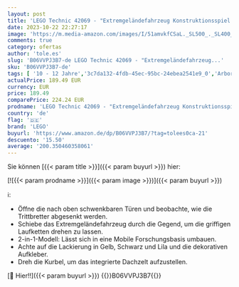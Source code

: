 ```yaml
---
layout: post
title: 'LEGO Technic 42069 - "Extremgeländefahrzeug Konstruktionsspiel  bunt'
date: 2023-10-22 22:27:17
image: 'https://m.media-amazon.com/images/I/51amvkfCSaL._SL500_._SL400_.jpg'
comments: true
category: ofertas
author: 'tole.es'
slug: 'B06VVPJ3B7-de LEGO Technic 42069 - "Extremgeländefahrzeug...'
sku: 'B06VVPJ3B7-de'
tags: [ '10 - 12 Jahre','3c7da132-4fdb-45ec-95bc-24ebea2541e9_0','Arborist Merchandising Root','Bauklötze & Bausteine','Bauspielzeug & Konstruktionsspielzeug','Custom Stores','LEGO','Lego Technic','Nach Alter','Self Service','Spielzeug','lego','🇩🇪', ]
actualPrice: 189.49 EUR
currency: EUR
price: 189.49
comparePrice: 224.24 EUR
prodname: 'LEGO Technic 42069 - "Extremgeländefahrzeug Konstruktionsspiel  bunt'
country: 'de'
flag: '🇩🇪'
brand: 'LEGO'
buyurl: 'https://www.amazon.de/dp/B06VVPJ3B7/?tag=tolees0ca-21'
descuento: '15.50'
average: '200.350460358061'
---
```


Sie können [{{< param title >}}]({{< param buyurl >}}) hier:

[![{{< param prodname >}}]({{< param image >}})]({{< param buyurl >}})

ℹ️:

- Öffne die nach oben schwenkbaren Türen und beobachte, wie die Trittbretter abgesenkt werden.
- Schiebe das Extremgeländefahrzeug durch die Gegend, um die griffigen Laufketten drehen zu lassen.
- 2-in-1-Modell: Lässt sich in eine Mobile Forschungsbasis umbauen.
- Achte auf die Lackierung in Gelb, Schwarz und Lila und die dekorativen Aufkleber.
- Dreh die Kurbel, um das integrierte Dachzelt aufzustellen.

[🛒 Hier!!]({{< param buyurl >}})
{{<world>}}B06VVPJ3B7{{</world>}}
